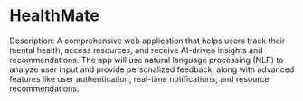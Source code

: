 # HealthMate
Description: A comprehensive web application that helps users track their mental health, access resources, and receive AI-driven insights and recommendations. The app will use natural language processing (NLP) to analyze user input and provide personalized feedback, along with advanced features like user authentication, real-time notifications, and resource recommendations.

